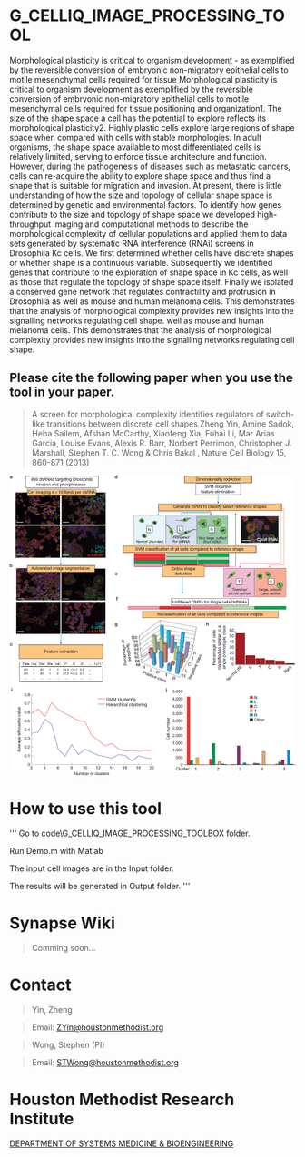 # G_CELLIQ_IMAGE_PROCESSING_TOOL

Morphological plasticity is critical to organism development - as
exemplified by the reversible conversion of embryonic non-migratory
epithelial cells to motile mesenchymal cells required for tissue
Morphological plasticity is critical to organism development as
exemplified by the reversible conversion of embryonic non-migratory
epithelial cells to motile mesenchymal cells required for tissue
positioning and organization1. The size of the shape space a cell has the
potential to explore reflects its morphological plasticity2. Highly plastic
cells explore large regions of shape space when compared with cells
with stable morphologies. In adult organisms, the shape space available
to most differentiated cells is relatively limited, serving to enforce tissue
architecture and function. However, during the pathogenesis of diseases
such as metastatic cancers, cells can re-acquire the ability to explore
shape space and thus find a shape that is suitable for migration and
invasion. At present, there is little understanding of how the size
and topology of cellular shape space is determined by genetic and
environmental factors.
To identify how genes contribute to the size and topology of shape
space we developed high-throughput imaging and computational
methods to describe the morphological complexity of cellular
populations and applied them to data sets generated by systematic
RNA interference (RNAi) screens in Drosophila Kc cells. We first
determined whether cells have discrete shapes or whether shape is a continuous variable. Subsequently we identified genes that contribute
to the exploration of shape space in Kc cells, as well as those that regulate
the topology of shape space itself. Finally we isolated a conserved gene
network that regulates contractility and protrusion in Drosophila as
well as mouse and human melanoma cells. This demonstrates that the
analysis of morphological complexity provides new insights into the
signalling networks regulating cell shape.
well as mouse and human melanoma cells. This demonstrates that the
analysis of morphological complexity provides new insights into the
signalling networks regulating cell shape.


## Please cite the following paper when you use the tool in your paper.

>A screen for morphological complexity identifies regulators of switch-like transitions between discrete cell shapes
Zheng Yin, Amine Sadok, Heba Sailem, Afshan McCarthy, Xiaofeng Xia, Fuhai Li, Mar Arias Garcia, Louise Evans, Alexis R. Barr, Norbert Perrimon, Christopher J. Marshall, Stephen T. C. Wong & Chris Bakal , Nature Cell Biology 15, 860-871 (2013)


![Alt text](https://raw.githubusercontent.com/methodistsmab/G_CELLIQ_IMAGE_PROCESSING_TOOL/master/images/algorithm.jpg)



# How to use this tool

'''
Go to code\G_CELLIQ_IMAGE_PROCESSING_TOOLBOX folder. 

Run Demo.m with Matlab

The input cell images are in the Input folder.

The results will be generated in Output folder. 
'''

# Synapse Wiki

>Comming soon...

# Contact

>Yin, Zheng

>Email: ZYin@houstonmethodist.org

>Wong, Stephen (PI)

>Email: STWong@houstonmethodist.org

# Houston Methodist Research Institute 

[DEPARTMENT OF SYSTEMS MEDICINE & BIOENGINEERING ](https://www.houstonmethodist.org/for-health-professionals/department-programs/systems-medicine-bioengineering-smab/)

